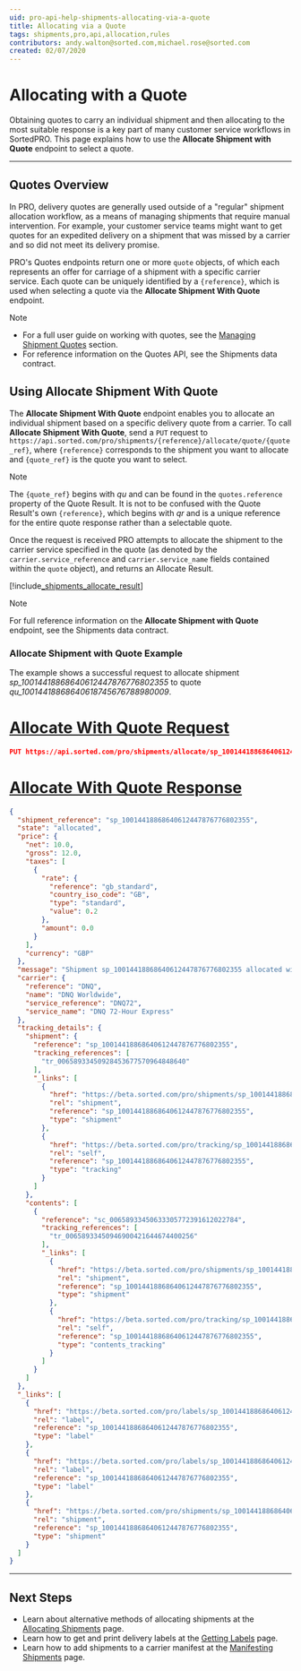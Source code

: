 ```yaml
---
uid: pro-api-help-shipments-allocating-via-a-quote
title: Allocating via a Quote
tags: shipments,pro,api,allocation,rules
contributors: andy.walton@sorted.com,michael.rose@sorted.com
created: 02/07/2020
---
```

# Allocating with a Quote

Obtaining quotes to carry an individual shipment and then allocating to the most suitable response is a key part of many customer service workflows in SortedPRO. This page explains how to use the **Allocate Shipment with Quote** endpoint to select a quote.

---

## Quotes Overview

In PRO, delivery quotes are generally used outside of a "regular" shipment allocation workflow, as a means of managing shipments that require manual intervention. For example, your customer service teams might want to get quotes for an expedited delivery on a shipment that was missed by a carrier and so did not meet its delivery promise. 

PRO's Quotes endpoints return one or more `quote` objects, of which each represents an offer for carriage of a shipment with a specific carrier service. Each quote can be uniquely identified by a `{reference}`, which is used when selecting a quote via the **Allocate Shipment With Quote** endpoint.

> [!NOTE]
>
> * For a full user guide on working with quotes, see the [Managing Shipment Quotes](/pro/api/shipments/managing_shipment_quotes.html) section.
> * For reference information on the Quotes API, see the Shipments data contract.

## Using Allocate Shipment With Quote

The **Allocate Shipment With Quote** endpoint enables you to allocate an individual shipment based on a specific delivery quote from a carrier. To call **Allocate Shipment With Quote**, send a `PUT` request to `https://api.sorted.com/pro/shipments/{reference}/allocate/quote/{quote_ref}`, where `{reference}` corresponds to the shipment you want to allocate and `{quote_ref}` is the quote you want to select.

> [!NOTE]
> The `{quote_ref}` begins with _qu_ and can be found in the `quotes.reference` property of the Quote Result. It is not to be confused with the Quote Result's own `{reference}`, which begins with _qr_ and is a unique reference for the entire quote response rather than a selectable quote.

Once the request is received PRO attempts to allocate the shipment to the carrier service specified in the quote (as denoted by the `carrier.service_reference` and `carrier.service_name` fields contained within the `quote` object), and returns an Allocate Result.

[!include[_shipments_allocate_result](../includes/_shipments_allocate_result.md)]

> [!NOTE]
> For full reference information on the **Allocate Shipment with Quote** endpoint, see the Shipments data contract.

### Allocate Shipment with Quote Example

The example shows a successful request to allocate shipment _sp_10014418868640612447876776802355_ to quote _qu_10014418868640618745676788980009_.

# [Allocate With Quote Request](#tab/allocate-with-quote-request)

```json
PUT https://api.sorted.com/pro/shipments/allocate/sp_10014418868640612447876776802355/quote/qu_10014418868640618745676788980009
```

# [Allocate With Quote Response](#tab/allocate-with-quote-response)

```json
{
  "shipment_reference": "sp_10014418868640612447876776802355",
  "state": "allocated",
  "price": {
    "net": 10.0,
    "gross": 12.0,
    "taxes": [
      {
        "rate": {
          "reference": "gb_standard",
          "country_iso_code": "GB",
          "type": "standard",
          "value": 0.2
        },
        "amount": 0.0
      }
    ],
    "currency": "GBP"
  },
  "message": "Shipment sp_10014418868640612447876776802355 allocated with quote qu_10014418868640618745676788980009 successfully",
  "carrier": {
    "reference": "DNQ",
    "name": "DNQ Worldwide",
    "service_reference": "DNQ72",
    "service_name": "DNQ 72-Hour Express"
  },
  "tracking_details": {
    "shipment": {
      "reference": "sp_10014418868640612447876776802355",
      "tracking_references": [
        "tr_00658933450928453677570964848640"
      ],
      "_links": [
        {
          "href": "https://beta.sorted.com/pro/shipments/sp_10014418868640612447876776802355",
          "rel": "shipment",
          "reference": "sp_10014418868640612447876776802355",
          "type": "shipment"
        },
        {
          "href": "https://beta.sorted.com/pro/tracking/sp_10014418868640612447876776802355",
          "rel": "self",
          "reference": "sp_10014418868640612447876776802355",
          "type": "tracking"
        }
      ]
    },
    "contents": [
      {
        "reference": "sc_00658933450633305772391612022784",
        "tracking_references": [
          "tr_00658933450946900421644674400256"
        ],
        "_links": [
          {
            "href": "https://beta.sorted.com/pro/shipments/sp_10014418868640612447876776802355",
            "rel": "shipment",
            "reference": "sp_10014418868640612447876776802355",
            "type": "shipment"
          },
          {
            "href": "https://beta.sorted.com/pro/tracking/sp_10014418868640612447876776802355/shipment_contents",
            "rel": "self",
            "reference": "sp_10014418868640612447876776802355",
            "type": "contents_tracking"
          }
        ]
      }
    ]
  },
  "_links": [
    {
      "href": "https://beta.sorted.com/pro/labels/sp_10014418868640612447876776802355/pdf",
      "rel": "label",
      "reference": "sp_10014418868640612447876776802355",
      "type": "label"
    },
    {
      "href": "https://beta.sorted.com/pro/labels/sp_10014418868640612447876776802355/zpl",
      "rel": "label",
      "reference": "sp_10014418868640612447876776802355",
      "type": "label"
    },
    {
      "href": "https://beta.sorted.com/pro/shipments/sp_10014418868640612447876776802355",
      "rel": "shipment",
      "reference": "sp_10014418868640612447876776802355",
      "type": "shipment"
    }
  ]
}
```
--- 

## Next Steps

* Learn about alternative methods of allocating shipments at the [Allocating Shipments](/pro/api/shipments/allocating_shipments.html) page.
* Learn how to get and print delivery labels at the [Getting Labels](/pro/api/shipments/getting_shipment_labels.html) page.
* Learn how to add shipments to a carrier manifest at the [Manifesting Shipments](/pro/api/shipments/manifesting_shipments.html) page.